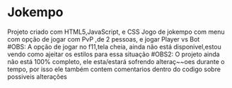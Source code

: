 # Jokempo
Projeto criado com HTML5,JavaScript, e CSS
Jogo de jokempo com menu com opção de jogar com PvP ,de 2 pessoas, e jogar Player vs Bot
<br>
#OBS: A opção de jogar no f11,tela cheia, ainda não está disponivel,estou vendo como ajeitar os estilos para essa situação
#OBS2: O projeto ainda não está 100% completo, ele esta/estará sofrendo alteraç~~oes durante o tempo, por isso ele também contem comentarios dentro do codigo sobre possiveis alterações
